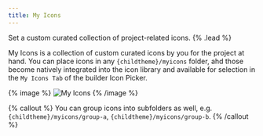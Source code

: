 ```yaml
---
title: My Icons
---
```


Set a custom curated collection of project-related icons. {% .lead %}

My Icons is a collection of custom curated icons by you for the project at hand. You can place icons in any `{childtheme}/myicons` folder, ahd those become natively integrated into the icon library and available for selection in the `My Icons Tab` of the builder Icon Picker.

{% image %}
![My Icons](/next/assets/ytp/icons/my-icons.webp)
{% /image %}

{% callout %}
You can group icons into subfolders as well, e.g. `{childtheme}/myicons/group-a`, `{childtheme}/myicons/group-b`.
{% /callout %}
